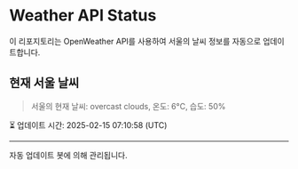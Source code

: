 
# Weather API Status

이 리포지토리는 OpenWeather API를 사용하여 서울의 날씨 정보를 자동으로 업데이트합니다.

## 현재 서울 날씨
> 서울의 현재 날씨: overcast clouds, 온도: 6°C, 습도: 50%

⏳ 업데이트 시간: 2025-02-15 07:10:58 (UTC)

---
자동 업데이트 봇에 의해 관리됩니다.
